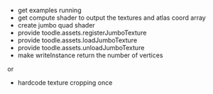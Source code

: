 * get examples running
* get compute shader to output the textures and atlas coord array
* create jumbo quad shader
* provide toodle.assets.registerJumboTexture
* provide toodle.assets.loadJumboTexture
* provide toodle.assets.unloadJumboTexture
* make writeInstance return the number of vertices


or

* hardcode texture cropping once